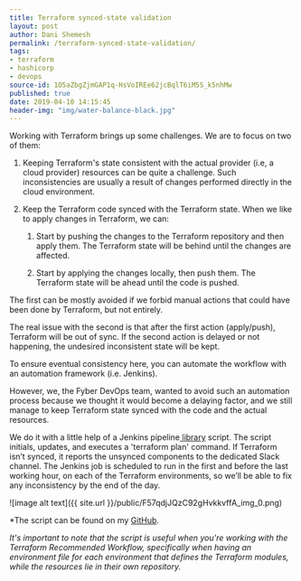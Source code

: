 ```yaml
---
title: Terraform synced-state validation
layout: post
author: Dani Shemesh
permalink: /terraform-synced-state-validation/
tags:
- terraform
- hashicorp
- devops
source-id: 1O5aZbgZjmGAP1q-HsVoIREe62jcBqlT6iM5S_k5nhMw
published: true
date: 2019-04-10 14:15:45
header-img: "img/water-balance-black.jpg"
---
```


Working with Terraform brings up some challenges. We are to focus on two of them:

1. Keeping Terraform's state consistent with the actual provider (i.e, a cloud provider) resources can be quite a challenge. Such inconsistencies are usually a result of changes performed directly in the cloud environment.


2. Keep the Terraform code synced with the Terraform state. When we like to apply changes in 	Terraform, we can:	

    1. Start by pushing the changes to the Terraform repository and then apply them. The Terraform state will be behind until the changes are affected.
 		

    2. Start by applying the changes locally, then push them. The Terraform state will be ahead until the code is pushed.	

The first can be mostly avoided if we forbid manual actions that could have been done by Terraform, but not entirely.

The real issue with the second is that after the first action (apply/push), Terraform will be out of sync. If the second action is delayed or not happening, the undesired inconsistent state will be kept.

To ensure eventual consistency here, you can automate the workflow with an automation framework (i.e. Jenkins).

However, we, the Fyber DevOps team, wanted to avoid such an automation process because we thought it would become a delaying factor, and we still manage to keep Terraform state synced with the code and the actual resources.

We do it with a little help of a Jenkins pipeline[ library](https://jenkins.io/doc/book/pipeline/shared-libraries/) script. The script initials, updates, and executes a 'terraform plan' command. If Terraform isn’t synced, it reports the unsynced components to the dedicated Slack channel. The Jenkins job is scheduled to run in the first and before the last working hour, on each of the Terraform environments, so we’ll be able to fix any inconsistency by the end of the day.

![image alt text]({{ site.url }}/public/F57qdjJQzC92gHvkkvffA_img_0.png)

*The script can be found on my [GitHub](https://github.com/FullGC/Terraform-Empty-Plan-Validator).

*It's important to note that the script is useful when you're working with the Terraform Recommended Workflow, specifically when having an environment file for each environment that defines the Terraform modules, while the resources lie in their own repository.*